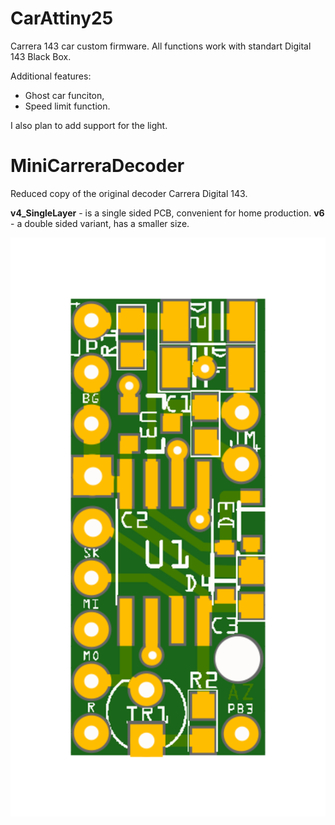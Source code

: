 # CarAttiny25
Carrera 143 car custom firmware. All functions work with standart Digital 143 Black Box. 

Additional features:
- Ghost car funciton,
- Speed limit function.

I also plan to add support for the light.


# MiniCarreraDecoder
Reduced copy of the original decoder Carrera Digital 143.

**v4_SingleLayer** - is a single sided PCB, convenient for home production.
**v6** - a double sided variant, has a smaller size.

![MiniCarreraDecoder v6 pcb](https://github.com/azya52/carrera/blob/master/Images/v6_top.png "MiniCarreraDecoder v6 pcb")
